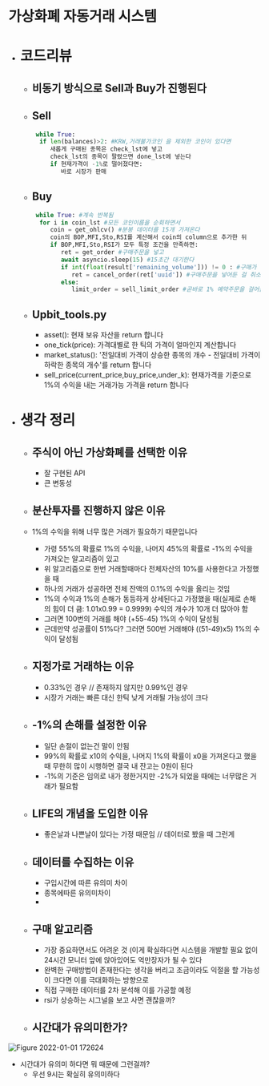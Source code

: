 # 가상화폐 자동거래 시스템
* # 코드리뷰
  * ## 비동기 방식으로 Sell과 Buy가 진행된다

  * ## Sell
    ```python
     while True:
      if len(balances)>2: #KRW,거래불가코인 을 제외한 코인이 있다면
         새롭게 구매된 종목은 check_lst에 넣고
         check_lst의 종목이 팔렸으면 done_lst에 넣는다
         if 현재가격이 -1%로 떨어졌다면:
            바로 시장가 판매
    ```


  * ## Buy
    ```python
     while True: #계속 반복됨
      for i in coin_lst #모든 코인이름을 순회하면서
         coin = get_ohlcv() #분봉 데이터를 15개 가져온다
         coin의 BOP,MFI,Sto,RSI를 계산해서 coin의 column으로 추가한 뒤
         if BOP,MFI,Sto,RSI가 모두 특정 조건을 만족하면:
            ret = get_order #구매주문을 넣고
            await asyncio.sleep(15) #15초간 대기한다
            if int(float(result['remaining_volume'])) != 0 : #구매가 진행되지 않았으면
               ret = cancel_order(ret['uuid']) #구매주문을 넣어둔 걸 취소한다
            else:
               limit_order = sell_limit_order #곧바로 1% 예약주문을 걸어둠
    ```   

   * ## Upbit_tools.py
     * asset(): 현재 보유 자산을 return 합니다
     * one_tick(price): 가격대별로 한 틱의 가격이 얼마인지 계산합니다
     * market_status(): '전일대비 가격이 상승한 종목의 개수 - 전일대비 가격이 하락한 종목의 개수'를 return 합니다 
     * sell_price(current_price,buy_price,under_k): 현재가격을 기준으로 1%의 수익을 내는 거래가능 가격을 return 합니다

* # 생각 정리
  * ## 주식이 아닌 가상화폐를 선택한 이유 
     * 잘 구현된 API 
     * 큰 변동성

  * ## 분산투자를 진행하지 않은 이유
   * 1%의 수익을 위해 너무 많은 거래가 필요하기 때문입니다
     * 가령 55%의 확률로 1%의 수익을, 나머지 45%의 확률로 -1%의 수익을 가져오는 알고리즘이 있고
     * 위 알고리즘으로 한번 거래할때마다 전체자산의 10%를 사용한다고 가정했을 때
     * 하나의 거래가 성공하면 전체 잔액의 0.1%의 수익을 올리는 것임
     * 1%의 수익과 1%의 손해가 동등하게 상세된다고 가정했을 때(실제로 손해의 힘이 더 큼: 1.01x0.99 = 0.9999) 수익의 개수가 10개 더 많아야 함
     * 그러면 100번의 거래를 해야 (+55-45) 1%의 수익이 달성됨
     * 근데만약 성공률이 51%다? 그러면 500번 거래해야 ((51-49)x5) 1%의 수익이 달성됨


  * ## 지정가로 거래하는 이유
     * 0.33%인 경우 // 존재하지 않지만 0.99%인 경우
     * 시장가 거래는 빠른 대신 한틱 낮게 거래될 가능성이 크다

  * ## -1%의 손해를 설정한 이유
     * 일단 손절이 없는건 말이 안됨
     * 99%의 확률로 x10의 수익을, 나머지 1%의 확률이 x0을 가져온다고 했을 때 무한히 많이 시행하면 결국 내 잔고는 0원이 된다
     * -1%의 기준은 임의로 내가 정한거지만 -2%가 되었을 때에는 너무많은 거래가 필요함

  * ## LIFE의 개념을 도입한 이유
    * 좋은날과 나쁜날이 있다는 가정 때문임 // 데이터로 봤을 때 그런게 

  * ## 데이터를 수집하는 이유
    * 구입시간에 따른 유의미 차이
    * 종목에따른 유의미차이
    * 
  * ## 구매 알고리즘
    * 가장 중요하면서도 어려운 것 (이게 확실하다면 시스템을 개발할 필요 없이 24시간 모니터 앞에 앉아있어도 억만장자가 될 수 있다
    * 완벽한 구매방법이 존재한다는 생각을 버리고 조금이라도 익절을 할 가능성이 크다면 이를 극대화하는 방향으로
    * 직접 구매한 데이터를 2차 분석해 이를 가공할 예정
    * rsi가 상승하는 시그널을 보고 사면 괜찮을까?



  * ## 시간대가 유의미한가?
![Figure 2022-01-01 172624](https://user-images.githubusercontent.com/25142537/147846886-ea0c8e9d-11d8-4215-9a61-587f3a3bbef4.png)

   * 시간대가 유의미 하다면 뭐 때문에 그런걸까?
     * 우선 9시는 확실히 유의미하다
